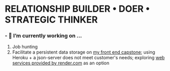 # RELATIONSHIP BUILDER • DOER • STRATEGIC THINKER




### - 🔭 I’m currently working on ...
1. Job hunting
2. Facilitate a persistent data storage on [my front end capstone](https://github.com/gradyrobbins/fifty); using Heroku + a json-server does not meet customer's needs; exploring [web services provided by render.com](https://render.com/docs/web-services) as an option



<!--
**gradyrobbins/gradyrobbins** is a ✨ _special_ ✨ repository because its `README.md` (this file) appears on your GitHub profile.
### Hi there 👋
Here are some ideas to get you started:

- 🔭 I’m currently working on ...
- 🌱 I’m currently learning ...
- 👯 I’m looking to collaborate on ...
- 🤔 I’m looking for help with ...
- 💬 Ask me about ...
- 📫 How to reach me: ...
- 😄 Pronouns: ...
- ⚡ Fun fact: ...


2. Exploratory learning => Stathunter's Tableau Tutorial
4. Exploratory learning => open source GIS repositories & tutorials
[ISFP-T](https://www.16personalities.com/isfp-personality) -->

